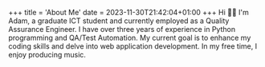 +++
title = 'About Me'
date = 2023-11-30T21:42:04+01:00
+++
Hi 👋🏻  I'm Adam, a graduate ICT student and currently employed as a Quality Assurance Engineer. I have over three years of experience in Python programming and QA/Test Automation. My current goal is to enhance my coding skills and delve into web application development. In my free time, I enjoy producing music.
